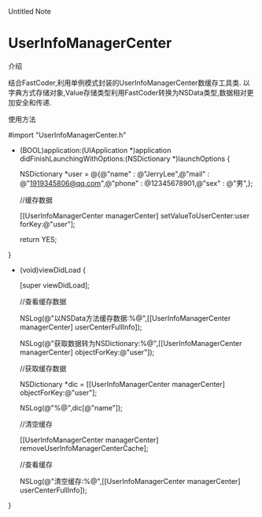 Untitled Note
# UserInfoManagerCenter

介绍

结合FastCoder,利用单例模式封装的UserInfoManagerCenter数缓存工具类.
以字典方式存储对象,Value存储类型利用FastCoder转换为NSData类型,数据相对更加安全和传递.

使用方法

#import "UserInfoManagerCenter.h"

- (BOOL)application:(UIApplication *)application didFinishLaunchingWithOptions:(NSDictionary *)launchOptions {

    NSDictionary *user = @{@"name" : @"JerryLee",@"mail" : @"1919345806@qq.com",@"phone" : @12345678901,@"sex" : @"男",};
    
    //缓存数据
    
    [[UserInfoManagerCenter managerCenter] setValueToUserCenter:user forKey:@"user"];

    return YES;
    
}

- (void)viewDidLoad {

    [super viewDidLoad];
    
    //查看缓存数据
    
    NSLog(@"以NSData方法缓存数据:%@",[[UserInfoManagerCenter managerCenter] userCenterFullInfo]);
    
    NSLog(@"获取数据转为NSDictionary:%@",[[UserInfoManagerCenter managerCenter] objectForKey:@"user"]);
    
    //获取缓存数据
    
    NSDictionary *dic = [[UserInfoManagerCenter managerCenter] objectForKey:@"user"];
    
    NSLog(@"%@",dic[@"name"]);
    
    //清空缓存
    
    [[UserInfoManagerCenter managerCenter] removeUserInfoManagerCenterCache];
    
    //查看缓存
    
    NSLog(@"清空缓存:%@",[[UserInfoManagerCenter managerCenter] userCenterFullInfo]);
    
}

